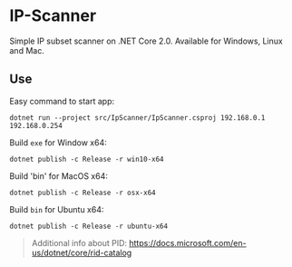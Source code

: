 # IP-Scanner
Simple IP subset scanner on .NET Core 2.0. Available for Windows, Linux and Mac.

## Use
Easy command to start app:
```
dotnet run --project src/IpScanner/IpScanner.csproj 192.168.0.1 192.168.0.254
```

Build `exe` for Window x64:
```
dotnet publish -c Release -r win10-x64
```
Build 'bin' for MacOS x64:
```
dotnet publish -c Release -r osx-x64
```
Build `bin` for Ubuntu x64:
```
dotnet publish -c Release -r ubuntu-x64
```
> Additional info about PID: https://docs.microsoft.com/en-us/dotnet/core/rid-catalog
